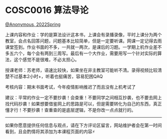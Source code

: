 
# COSC0016 算法导论

[@Anonymous, 2022Spring]()

上课内容和作业：学的是算法设计这本书，上课会有录播录像，平时上课分为两个教室，会点名回答问题，问题基本比较简单，但是一定要听课。网课一定记得去雨课堂签到。作业书面的不多，一共就一两次，是课后的习题。一学期上机作业差不多五六个，每个会有两到三周写。最后有一个大作业，需要用写一个针对实际的算法，这个感觉不是很难，不必太担心。

授课老师：苏老师，语速比较快，如果坐在非主教室可能听不清。录得视频比较清楚不过基本2小时+，听着也挺痛苦，容易犯困QAQ

考核内容：期末书面考试，今年疫情影响推迟了而且没有上机考试了

建议：平常的作业一定不要抄袭！会查重！不要同学之间相互抄袭，也不要去网上找代码抄袭！如果想要借鉴网上的思路是可以，但是需要转化为自己的东西，真正懂才行！不要抄袭！查重查的是底层逻辑，不是你改一点点就行的。

---

如果你愿意提供任何信息与观点，请在下方评论区留言，网站维护者会在第一时间看到，且会酌情将其添加为本课程页面的内容⚡️
